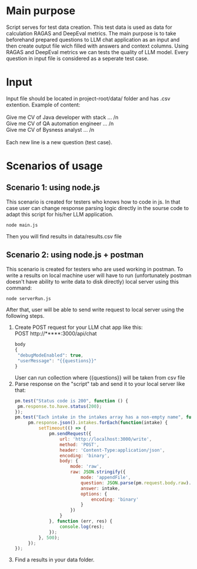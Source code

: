 # **Main purpose**
Script serves for test data creation. This test data is used as data for calculation RAGAS and DeepEval metrics. The main purpose is to 
take beforehand prepared questions to LLM chat application as an input and then create output file wich filled with answers and context columns.
Using RAGAS and DeepEval metrics we can tests the quality of LLM model. Every question in input file is considered as a seperate test case. 
# **Input**
Input file should be located in project-root/data/ folder and has .csv extention. Example of content: <br>
<br>
Give me CV of Java developer with stack ... /n <br>
Give me CV of QA automation engineer ... /n <br>
Give me CV of Bysness analyst ... /n <br>
<br>
Each new line is a new question (test case).
# **Scenarios of usage**
## Scenario 1: using node.js
This scenario is created for testers who knows how to code in js. In that case user can change 
response parsing logic directly in the sourse code to adapt this script for his/her LLM application. 
```python
node main.js
```
Then you will find results in data/results.csv file

## Scenario 2: using node.js + postman
This scenario is created for testers who are used working in postman.
To write a results on local machine user will have to run (unfortunately postman doesn't have ability to write data to disk directly)
local server using this command: 
```python
node serverRun.js
```
After that, user will be able to send write request to local server using the following steps. 
1. Create POST request for your LLM chat app like this:<br>
   POST http://*****:3000/api/chat <br>
   ```javascript
   body
   {
    "debugModeEnabled": true,
    "userMessage": "{{questions}}"
   }
   ```
   User can run collection where {{questions}} will be taken from csv file
2. Parse response on the "script" tab and send it to your local server like that:
   ```javascript
   pm.test("Status code is 200", function () {
    pm.response.to.have.status(200);
   });
   pm.test("Each intake in the intakes array has a non-empty name", function () {
        pm.response.json().intakes.forEach(function(intake) {
            setTimeout(() => {
                pm.sendRequest({
                    url: 'http://localhost:3000/write',
                    method: 'POST',
                    header: 'Content-Type:application/json',
                    encoding: 'binary',
                    body: {
                        mode: 'raw',
                        raw: JSON.stringify({
                            mode: 'appendFile',
                            question: JSON.parse(pm.request.body.raw).userMessage,
                            answer: intake,
                            options: {
                                encoding: 'binary'
                            }
                        })
                    }
                }, function (err, res) {
                    console.log(res);
                });
            }, 500);
        });
   });
   ```
3. Find a results in your data folder. 
